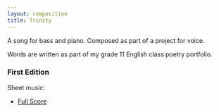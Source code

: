 ```yaml
---
layout: composition
title: Trinity
---
```


A song for bass and piano. Composed as part of a project for voice.

Words are written as part of my grade 11 English class poetry portfolio.

### First Edition

Sheet music:

* [Full Score](files/music/trinity.pdf)